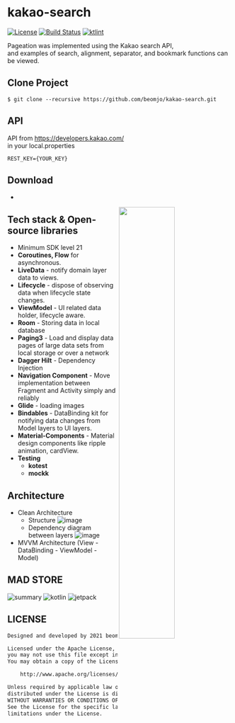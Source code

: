 <h1 align="start">kakao-search</h1>

<p align="start">
  <a href="https://opensource.org/licenses/Apache-2.0"><img alt="License" src="https://img.shields.io/badge/License-Apache%202.0-blue.svg"/></a>
  <a href="https://github.com/beomjo/kakao-search/actions/workflows/android.yml"><img alt="Build Status" src="https://github.com/beomjo/kakao-search/actions/workflows/android.yml/badge.svg"/></a>
  <a href="https://ktlint.github.io/"><img alt="ktlint" src="https://img.shields.io/badge/code%20style-%E2%9D%A4-FF4081.svg"/></a>
</p>


<p align="start">
   Pageation was implemented using the Kakao search API, </br>
  and examples of search, alignment, separator, and bookmark functions can be viewed.
</p>


## Clone Project
```
$ git clone --recursive https://github.com/beomjo/kakao-search.git
```

## API
API from https://developers.kakao.com/  
in your local.properties

```
REST_KEY={YOUR_KEY}
```  

## Download
-

<img src="https://user-images.githubusercontent.com/39984656/133936547-9751f4d6-e336-438b-b5ee-2238b36edc58.gif" align="right" width="50%"/>    

## Tech stack & Open-source libraries
- Minimum SDK level 21
- **Coroutines, Flow** for asynchronous.
- **LiveData** - notify domain layer data to views.
- **Lifecycle** - dispose of observing data when lifecycle state changes.
- **ViewModel** - UI related data holder, lifecycle aware.
- **Room** - Storing data in local database
- **Paging3** - Load and display data pages of large data sets from local storage or over a network
- **Dagger Hilt** - Dependency Injection
- **Navigation Component** - Move implementation between Fragment and Activity simply and reliably
- **Glide** - loading images
- **Bindables** - DataBinding kit for notifying data changes from Model layers to UI layers.
- **Material-Components** - Material design components like ripple animation, cardView.
- **Testing**
  - **kotest**
  - **mockk**


## Architecture
- Clean Architecture
    - Structure 
    ![image](https://user-images.githubusercontent.com/39984656/134216164-4018a2a8-ffcc-4150-b566-cf3fd8155def.png)
    - Dependency diagram between layers
    ![image](https://user-images.githubusercontent.com/39984656/134216107-72e31ff1-e265-486d-a512-4f8bd0dbbcaf.png)
- MVVM Architecture (View - DataBinding - ViewModel - Model)

## MAD STORE
![summary](https://user-images.githubusercontent.com/39984656/133936190-2808b53b-1fea-4729-bc44-55aebe845ea5.png)
![kotlin](https://user-images.githubusercontent.com/39984656/133936194-ce21ad52-70c9-4a61-be71-c62e748468e3.png)
![jetpack](https://user-images.githubusercontent.com/39984656/133936197-cbfefd7d-51bc-48d1-8cba-ac983b4fe44f.png)


## LICENSE
```xml
Designed and developed by 2021 beomjo

Licensed under the Apache License, Version 2.0 (the "License");
you may not use this file except in compliance with the License.
You may obtain a copy of the License at

    http://www.apache.org/licenses/LICENSE-2.0

Unless required by applicable law or agreed to in writing, software
distributed under the License is distributed on an "AS IS" BASIS,
WITHOUT WARRANTIES OR CONDITIONS OF ANY KIND, either express or implied.
See the License for the specific language governing permissions and
limitations under the License.
